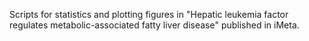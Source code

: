 Scripts for statistics and plotting figures in "Hepatic leukemia factor regulates metabolic-associated fatty liver disease" published in iMeta.
